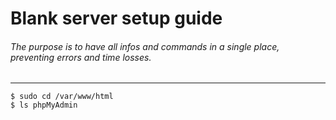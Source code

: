 # Blank server setup guide
###### The purpose is to have all infos and commands in a single place, preventing errors and time losses.
---

```linux
$ sudo cd /var/www/html
$ ls phpMyAdmin
```
